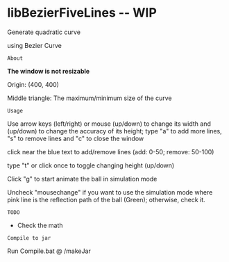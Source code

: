 # libBezierFiveLines -- WIP

Generate quadratic curve 

using Bezier Curve 

```About```

**The window is not resizable**

Origin: (400, 400) 

Middle triangle: The maximum/minimum size of the curve

```Usage```

Use arrow keys (left/right) or mouse (up/down) to change its width and (up/down) to change the accuracy of its height; type "a" to add more lines, "s" to remove lines and "c" to close the window

click near the blue text to add/remove lines (add: 0-50; remove: 50-100)

type "t" or click once to toggle changing height (up/down)

Click "g" to start animate the ball in simulation mode

Uncheck "mousechange" if you want to use the simulation mode where pink line is the reflection path of the ball (Green); otherwise, check it.

```TODO```

+ Check the math

```Compile to jar```

Run Compile.bat @ /makeJar